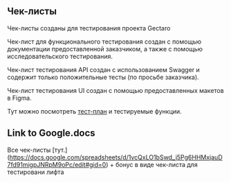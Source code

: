 ## Чек-листы
Чек-листы созданы для тестирования проекта Gectaro
 
 Чек-лист для функционального тестирования создан с помощью документации предоставленной заказчиком, а также с помощью исследовательского тестирования.

 Чек-лист тестирования API создан с использованием Swagger  и содержит только положительные тесты (по просьбе заказчика).

 Чек-лист тестирования UI создан с помощью предоставленных макетов в Figma.


 Тут можно посмотреть [тест-план](https://docs.google.com/document/d/120aCcGoJaSHojNDuaaBXzmKvk0BQqSXqpMS31AZuynM/edit#heading=h.c3fowce02afe) и тестируемые функции.




## Link to Google.docs 
Все чек-листы [тут.] (https://docs.google.com/spreadsheets/d/1vcQxLO1bSwd_j5Pg6HHMxjauD7fd91migpJNRpM9oPc/edit#gid=0) + бонус в виде чек-листа для тестировани лифта


